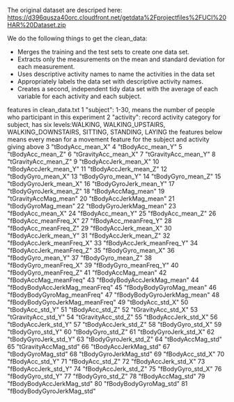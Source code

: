 The original dataset are descriped here:
https://d396qusza40orc.cloudfront.net/getdata%2Fprojectfiles%2FUCI%20HAR%20Dataset.zip 

We do the following things to get the clean_data:

 * Merges the training and the test sets to create one data set.
 * Extracts only the measurements on the mean and standard deviation for each measurement. 
 * Uses descriptive activity names to name the activities in the data set
 * Appropriately labels the data set with descriptive activity names. 
 * Creates a second, independent tidy data set with the average of each variable for each activity and each subject. 




features in clean_data.txt 
1 "subject": 1-30, means the number of people who participant in this experiment
2 "activity": record activity category for subject, has six levels:WALKING, WALKING_UPSTAIRS, WALKING_DOWNSTAIRS, SITTING, STANDING, LAYING
the features below means every mean for a movement feature for the subject and activity giving above
3 "tBodyAcc_mean_X" 
4 "tBodyAcc_mean_Y"
5 "tBodyAcc_mean_Z"
6 "tGravityAcc_mean_X"
7 "tGravityAcc_mean_Y"
8 "tGravityAcc_mean_Z"
9 "tBodyAccJerk_mean_X"
10 "tBodyAccJerk_mean_Y"
11 "tBodyAccJerk_mean_Z"
12 "tBodyGyro_mean_X"
13 "tBodyGyro_mean_Y"
14 "tBodyGyro_mean_Z"
15 "tBodyGyroJerk_mean_X"
16 "tBodyGyroJerk_mean_Y"
17 "tBodyGyroJerk_mean_Z"
18 "tBodyAccMag_mean"
19 "tGravityAccMag_mean"
20 "tBodyAccJerkMag_mean"
21 "tBodyGyroMag_mean"
22 "tBodyGyroJerkMag_mean"
23 "fBodyAcc_mean_X"
24 "fBodyAcc_mean_Y"
25 "fBodyAcc_mean_Z"
26 "fBodyAcc_meanFreq_X"
27 "fBodyAcc_meanFreq_Y"
28 "fBodyAcc_meanFreq_Z"
29 "fBodyAccJerk_mean_X"
30 "fBodyAccJerk_mean_Y"
31 "fBodyAccJerk_mean_Z"
32 "fBodyAccJerk_meanFreq_X"
33 "fBodyAccJerk_meanFreq_Y"
34 "fBodyAccJerk_meanFreq_Z"
35 "fBodyGyro_mean_X"
36 "fBodyGyro_mean_Y"
37 "fBodyGyro_mean_Z"
38 "fBodyGyro_meanFreq_X"
39 "fBodyGyro_meanFreq_Y"
40 "fBodyGyro_meanFreq_Z"
41 "fBodyAccMag_mean"
42 "fBodyAccMag_meanFreq"
43 "fBodyBodyAccJerkMag_mean"
44 "fBodyBodyAccJerkMag_meanFreq"
45 "fBodyBodyGyroMag_mean"
46 "fBodyBodyGyroMag_meanFreq"
47 "fBodyBodyGyroJerkMag_mean"
48 "fBodyBodyGyroJerkMag_meanFreq"
49 "tBodyAcc_std_X"
50 "tBodyAcc_std_Y"
51 "tBodyAcc_std_Z"
52 "tGravityAcc_std_X"
53 "tGravityAcc_std_Y"
54 "tGravityAcc_std_Z"
55 "tBodyAccJerk_std_X"
56 "tBodyAccJerk_std_Y"
57 "tBodyAccJerk_std_Z"
58 "tBodyGyro_std_X"
59 "tBodyGyro_std_Y"
60 "tBodyGyro_std_Z"
61 "tBodyGyroJerk_std_X"
62 "tBodyGyroJerk_std_Y"
63 "tBodyGyroJerk_std_Z"
64 "tBodyAccMag_std"
65 "tGravityAccMag_std"
66 "tBodyAccJerkMag_std"
67 "tBodyGyroMag_std"
68 "tBodyGyroJerkMag_std"
69 "fBodyAcc_std_X"
70 "fBodyAcc_std_Y"
71 "fBodyAcc_std_Z"
72 "fBodyAccJerk_std_X"
73 "fBodyAccJerk_std_Y"
74 "fBodyAccJerk_std_Z"
75 "fBodyGyro_std_X"
76 "fBodyGyro_std_Y"
77 "fBodyGyro_std_Z"
78 "fBodyAccMag_std"
79 "fBodyBodyAccJerkMag_std"
80 "fBodyBodyGyroMag_std"
81 "fBodyBodyGyroJerkMag_std"
